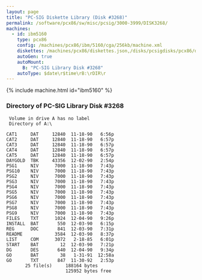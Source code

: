 ```yaml
---
layout: page
title: "PC-SIG Diskette Library (Disk #3268)"
permalink: /software/pcx86/sw/misc/pcsig/3000-3999/DISK3268/
machines:
  - id: ibm5160
    type: pcx86
    config: /machines/pcx86/ibm/5160/cga/256kb/machine.xml
    diskettes: /machines/pcx86/diskettes.json,/disks/pcsigdisks/pcx86/diskettes.json
    autoGen: true
    autoMount:
      B: "PC-SIG Library Disk #3268"
    autoType: $date\r$time\rB:\rDIR\r
---
```


{% include machine.html id="ibm5160" %}

### Directory of PC-SIG Library Disk #3268

     Volume in drive A has no label
     Directory of A:\

    CAT1     DAT     12840  11-18-90   6:56p
    CAT2     DAT     12840  11-18-90   6:57p
    CAT3     DAT     12840  11-18-90   6:57p
    CAT4     DAT     12840  11-18-90   6:57p
    CAT5     DAT     12840  11-18-90   6:57p
    DAYGOLD  TBK     43356  12-02-90   2:54p
    PSG1     NIV      7000  11-18-90   7:43p
    PSG10    NIV      7000  11-18-90   7:43p
    PSG2     NIV      7000  11-18-90   7:43p
    PSG3     NIV      7000  11-18-90   7:43p
    PSG4     NIV      7000  11-18-90   7:43p
    PSG5     NIV      7000  11-18-90   7:43p
    PSG6     NIV      7000  11-18-90   7:43p
    PSG7     NIV      7000  11-18-90   7:43p
    PSG8     NIV      7000  11-18-90   7:43p
    PSG9     NIV      7000  11-18-90   7:43p
    FILES    TXT      1024  12-04-90   9:26p
    INSTALL  BAT       550  12-03-90   6:15p
    REG      DOC       841  12-03-90   7:31p
    README            3584  12-03-90   8:37p
    LIST     COM      3072   2-18-85   6:01p
    START    BAT        12  12-03-90   7:21p
    DG       DES       640  12-04-90   9:34p
    GO       BAT        38   1-31-91  12:58a
    GO       TXT       847  11-30-92   2:53p
           25 file(s)     188164 bytes
                          125952 bytes free
